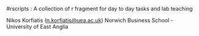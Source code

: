 #rscripts : A collection of r fragment for day to day tasks and lab teaching 

Nikos Korfiatis (n.korfiatis@uea.ac.uk) 
Norwich Business School - University of East Anglia
